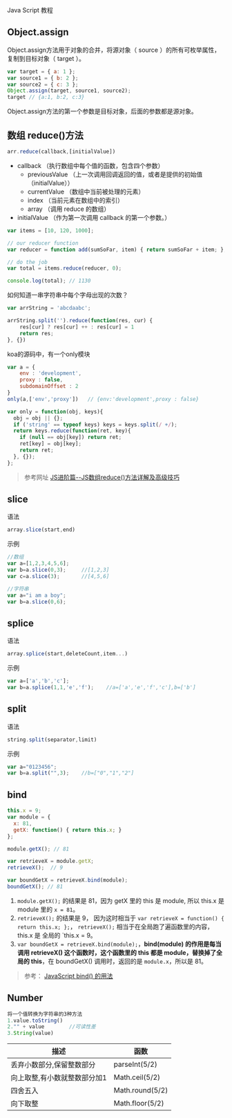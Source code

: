 Java Script 教程

## Object.assign

Object.assign方法用于对象的合并，将源对象（ source ）的所有可枚举属性，复制到目标对象（ target ）。

```javascript
var target = { a: 1 };  
var source1 = { b: 2 };  
var source2 = { c: 3 };  
Object.assign(target, source1, source2);  
target // {a:1, b:2, c:3}  
```

Object.assign方法的第一个参数是目标对象，后面的参数都是源对象。

##  

## 数组 reduce()方法

```javascript
arr.reduce(callback,[initialValue])
```

* callback （执行数组中每个值的函数，包含四个参数）
  - previousValue （上一次调用回调返回的值，或者是提供的初始值（initialValue））
  - currentValue （数组中当前被处理的元素）
  - index （当前元素在数组中的索引）
  - array （调用 reduce 的数组）
* initialValue （作为第一次调用 callback 的第一个参数。）

```javascript
var items = [10, 120, 1000];

// our reducer function
var reducer = function add(sumSoFar, item) { return sumSoFar + item; };

// do the job
var total = items.reduce(reducer, 0);

console.log(total); // 1130
```

如何知道一串字符串中每个字母出现的次数？

```javascript
var arrString = 'abcdaabc';

arrString.split('').reduce(function(res, cur) {
    res[cur] ? res[cur] ++ : res[cur] = 1
    return res;
}, {})
```

koa的源码中，有一个only模块

```javascript
var a = {
    env : 'development',
    proxy : false,
    subdomainOffset : 2
}
only(a,['env','proxy'])   // {env:'development',proxy : false}

var only = function(obj, keys){
  obj = obj || {};
  if ('string' == typeof keys) keys = keys.split(/ +/);
  return keys.reduce(function(ret, key){
    if (null == obj[key]) return ret;
    ret[key] = obj[key];
    return ret;
  }, {});
};
```



> 参考网址 [JS进阶篇--JS数组reduce()方法详解及高级技巧](https://segmentfault.com/a/1190000010731933)

## slice

语法

```javascript
array.slice(start,end)
```

示例

```javascript
//数组
var a=[1,2,3,4,5,6];
var b=a.slice(0,3);     //[1,2,3]
var c=a.slice(3);       //[4,5,6]

//字符串
var a="i am a boy";
var b=a.slice(0,6);
```



## splice

语法

```javascript
array.splice(start,deleteCount,item...)
```

示例

```javascript
var a=['a','b','c'];
var b=a.splice(1,1,'e','f');    //a=['a','e','f','c'],b=['b']
```

## split

语法

```javascript
string.split(separator,limit)
```

示例

```javascript
var a="0123456";
var b=a.split("",3);    //b=["0","1","2"]
```

## bind

```javascript
this.x = 9;
var module = {
  x: 81,
  getX: function() { return this.x; }
};

module.getX(); // 81

var retrieveX = module.getX;
retrieveX();  // 9

var boundGetX = retrieveX.bind(module);
boundGetX(); // 81
```

1. `module.getX();` 的结果是 81，因为 getX 里的 this 是 module, 所以 this.x 是 module 里的 `x = 81`。
2. `retrieveX();` 的结果是 9， 因为这时相当于 `var retrieveX = function() { return this.x; };`， `retrieveX();` 相当于在全局跑了遍函数里的内容，this.x 是 全局的 `this.x = 9。
3. `var boundGetX = retrieveX.bind(module);`，**bind(module) 的作用是每当调用 retrieveX() 这个函数时，这个函数里的 this 都是 module，替换掉了全局的 this**，在 boundGetX() 调用时，返回的是 `module.x`，所以是 81。

> 参考： [JavaScript bind() 的用法](https://www.jianshu.com/p/ee175cade48b)

## Number

```javascript
将一个值转换为字符串的3种方法
1.value.toString()
2."" + value		//可读性差
3.String(value)		
```




| 描述              | 函数              |
| --------------- | --------------- |
| 丢弃小数部分,保留整数部分   | parseInt(5/2)   |
| 向上取整,有小数就整数部分加1 | Math.ceil(5/2)  |
| 四舍五入            | Math.round(5/2) |
| 向下取整            | Math.floor(5/2) |

















